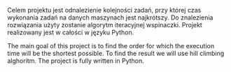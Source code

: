 Celem projektu jest odnalezienie kolejności zadań, przy której czas wykonania zadań na danych maszynach jest najkrótszy. Do znalezienia rozwiązania użyty zostanie algorytm iteracyjnej wspinaczki. Projekt realizowany jest w całości w języku Python.

The main goal of this project is to find the order for which the execution time will be the shortest possible. To find the result we will use hill climbing alghoritm. The project is fully written in Python. 
